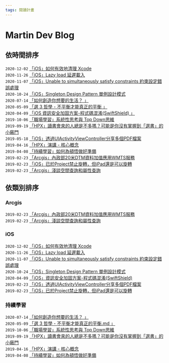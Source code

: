 ```yaml
---
tags: 閱讀計畫
---
```


# Martin Dev Blog

## 依時間排序

 `2020-12-02`  [「iOS」如何有效地清理 Xcode](https://github.com/MartinHuang0933/Blog/blob/master/iOS/%E3%80%8CiOS%E3%80%8D%E5%A6%82%E4%BD%95%E6%9C%89%E6%95%88%E5%9C%B0%E6%B8%85%E7%90%86Xcode.md)  
 `2020-11-26`  [「iOS」Lazy load 延遲載入](https://github.com/MartinHuang0933/Blog/blob/master/iOS/%E3%80%8CiOS%E3%80%8DLazy%20load%20%E5%BB%B6%E9%81%B2%E8%BC%89%E5%85%A5.md)  
 `2020-11-07`  [「iOS」Unable to simultaneously satisfy constraints 約束設定錯誤處理](https://github.com/MartinHuang0933/Blog/blob/master/iOS/Unable%20to%20simultaneously%20satisfy%20constraints%20%E7%B4%84%E6%9D%9F%E8%A8%AD%E5%AE%9A%E9%8C%AF%E8%AA%A4%E8%99%95%E7%90%86.md)  
`2020-10-24`  [「iOS」Singleton Design Pattern 單例設計模式](https://github.com/MartinHuang0933/Blog/blob/master/iOS/Singleton%20Design%20Pattern%20%E5%96%AE%E4%BE%8B%E8%A8%AD%E8%A8%88%E6%A8%A1%E5%BC%8F.md)  
`2020-07-14`  [「如何創造你想要的生活？ 」](https://github.com/MartinHuang0933/Blog/blob/master/Reading/%E5%A6%82%E4%BD%95%E5%89%B5%E9%80%A0%E4%BD%A0%E6%83%B3%E8%A6%81%E7%9A%84%E7%94%9F%E6%B4%BB.md)  
`2020-05-09`  [「選 3 哲學 - 不平衡才能真正的平衡 」](https://github.com/MartinHuang0933/Blog/blob/master/Reading/%E9%81%B83%E5%93%B2%E5%AD%B8-%E4%B8%8D%E5%B9%B3%E8%A1%A1%E6%89%8D%E8%83%BD%E7%9C%9F%E6%AD%A3%E7%9A%84%E5%B9%B3%E8%A1%A1.md)  
`2020-04-09`  [「iOS 資訊安全加固方案-程式碼混淆(SwiftShield) 」](https://github.com/MartinHuang0933/Blog/blob/master/iOS/iOS%20%E8%B3%87%E8%A8%8A%E5%AE%89%E5%85%A8%E5%8A%A0%E5%9B%BA%E6%96%B9%E6%A1%88-%E7%A8%8B%E5%BC%8F%E7%A2%BC%E6%B7%B7%E6%B7%86(SwiftShield).md)  
`2019-10-06`  [「職場學習」系統性思考與 Top Down思維 ](https://github.com/MartinHuang0933/Blog/issues/8)  
`2019-09-19`  [「HPX」讀書會來的人總是不多嗎？可能是你沒有掌握到「選書」的小竅門](https://github.com/MartinHuang0933/Blog/issues/7)  
`2019-05-18`  [「iOS」透過UIActivityViewController分享多個PDF檔案](https://github.com/MartinHuang0933/Blog/issues/5)  
`2019-04-16`  [「HPX」演講 - 核心概念](https://github.com/MartinHuang0933/Blog/issues/6)  
`2019-04-08`  [「持續學習」如何為頓悟做好準備](https://github.com/MartinHuang0933/Blog/issues/4)  
`2019-02-23`  [「Arcgis」內政部20米DTM資料加值應用WMTS服務](https://github.com/MartinHuang0933/Blog/issues/1)  
`2019-02-23`  [「iOS」已於Project禁止旋轉，但iPad還是可以旋轉](https://github.com/MartinHuang0933/Blog/issues/2)  
`2019-02-23`  [「Arcgis」淺談空間查詢和屬性查詢](https://github.com/MartinHuang0933/Blog/issues/3) 

## 依類別排序

### Arcgis
`2019-02-23`  [「Arcgis」內政部20米DTM資料加值應用WMTS服務](https://github.com/MartinHuang0933/Blog/issues/1)  
`2019-02-23`  [「Arcgis」淺談空間查詢和屬性查詢](https://github.com/MartinHuang0933/Blog/issues/3)

### iOS
 `2020-12-02`  [「iOS」如何有效地清理 Xcode](https://github.com/MartinHuang0933/Blog/blob/master/iOS/%E3%80%8CiOS%E3%80%8D%E5%A6%82%E4%BD%95%E6%9C%89%E6%95%88%E5%9C%B0%E6%B8%85%E7%90%86Xcode.md)  
 `2020-11-26`  [「iOS」Lazy load 延遲載入](https://github.com/MartinHuang0933/Blog/blob/master/iOS/%E3%80%8CiOS%E3%80%8DLazy%20load%20%E5%BB%B6%E9%81%B2%E8%BC%89%E5%85%A5.md)  
`2020-11-07`  [「iOS」Unable to simultaneously satisfy constraints 約束設定錯誤處理](https://github.com/MartinHuang0933/Blog/blob/master/iOS/Unable%20to%20simultaneously%20satisfy%20constraints%20%E7%B4%84%E6%9D%9F%E8%A8%AD%E5%AE%9A%E9%8C%AF%E8%AA%A4%E8%99%95%E7%90%86.md)  
`2020-10-24`  [「iOS」Singleton Design Pattern 單例設計模式](https://github.com/MartinHuang0933/Blog/blob/master/iOS/Singleton%20Design%20Pattern%20%E5%96%AE%E4%BE%8B%E8%A8%AD%E8%A8%88%E6%A8%A1%E5%BC%8F.md)  
`2020-04-09`  [「iOS」資訊安全加固方案-程式碼混淆(SwiftShield) ](https://github.com/MartinHuang0933/Blog/blob/master/iOS/iOS%20%E8%B3%87%E8%A8%8A%E5%AE%89%E5%85%A8%E5%8A%A0%E5%9B%BA%E6%96%B9%E6%A1%88-%E7%A8%8B%E5%BC%8F%E7%A2%BC%E6%B7%B7%E6%B7%86(SwiftShield).md)  
`2019-02-23`  [「iOS」透過UIActivityViewController分享多個PDF檔案](https://github.com/MartinHuang0933/Blog/issues/5)  
`2019-02-23`  [「iOS」已於Project禁止旋轉，但iPad還是可以旋轉](https://github.com/MartinHuang0933/Blog/issues/2)

### 持續學習
`2020-07-14`  [「如何創造你想要的生活？ 」](https://github.com/MartinHuang0933/Blog/blob/master/Reading/%E5%A6%82%E4%BD%95%E5%89%B5%E9%80%A0%E4%BD%A0%E6%83%B3%E8%A6%81%E7%9A%84%E7%94%9F%E6%B4%BB.md)  
`2020-05-09`  [「選 3 哲學 - 不平衡才能真正的平衡.md 」](https://github.com/MartinHuang0933/Blog/blob/master/Reading/%E9%81%B83%E5%93%B2%E5%AD%B8-%E4%B8%8D%E5%B9%B3%E8%A1%A1%E6%89%8D%E8%83%BD%E7%9C%9F%E6%AD%A3%E7%9A%84%E5%B9%B3%E8%A1%A1.md)  
`2019-10-06`  [「職場學習」系統性思考與 Top Down思維 ](https://github.com/MartinHuang0933/Blog/issues/8)  
`2019-09-19`  [「HPX」讀書會來的人總是不多嗎？可能是你沒有掌握到「選書」的小竅門](https://github.com/MartinHuang0933/Blog/issues/7)  
`2019-04-16`  [「HPX」演講 - 核心概念](https://github.com/MartinHuang0933/Blog/issues/6)  
`2019-04-08`  [「持續學習」如何為頓悟做好準備](https://github.com/MartinHuang0933/Blog/issues/4)  
